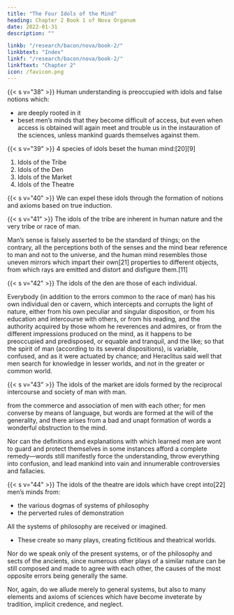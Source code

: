 ```yaml
---
title: "The Four Idols of the Mind"
heading: Chapter 2 Book 1 of Nova Organum
date: 2022-01-31
description: ""

linkb: "/research/bacon/nova/book-2/"
linkbtext: "Index"
linkf: "/research/bacon/nova/book-2/"
linkftext: "Chapter 2"
icon: /favicon.png
---
```



{{< s v="38" >}} Human understanding is preoccupied with idols and false notions which:
- are deeply rooted in it
- beset men’s minds that they become difficult of access, but even when access is obtained will again meet and trouble us in the instauration of the sciences, unless mankind guards themselves against them.

{{< s v="39" >}} 4 species of idols beset the human mind:[20][9]

1. Idols of the Tribe
2. Idols of the Den
3. Idols of the Market
4. Idols of the Theatre

{{< s v="40" >}} We can expel these idols through the formation of notions and axioms based on true induction.

<!-- It is, however, of great service to point them out; for the doctrine of idols bears the same relation to the interpretation of nature as that of the confutation of sophisms does to common logic.[10] -->

{{< s v="41" >}} The idols of the tribe are inherent in human nature and the very tribe or race of man. 

Man’s sense is falsely asserted to be the standard of things; on the contrary, all the perceptions both of the senses and the mind bear reference to man and not to the universe, and the human mind resembles those uneven mirrors which impart their own[21] properties to different objects, from which rays are emitted and distort and disfigure them.[11]

{{< s v="42" >}} The idols of the den are those of each individual. 

Everybody (in addition to the errors common to the race of man) has his own individual den or cavern, which intercepts and corrupts the light of nature, either from his own peculiar and singular disposition, or from his education and intercourse with others, or from his reading, and the authority acquired by those whom he reverences and admires, or from the different impressions produced on the mind, as it happens to be preoccupied and predisposed, or equable and tranquil, and the like; so that the spirit of man (according to its several dispositions), is variable, confused, and as it were actuated by chance; and Heraclitus said well that men search for knowledge in lesser worlds, and not in the greater or common world.

{{< s v="43" >}} The idols of the market are idols formed by the reciprocal intercourse and society of man with man. 

from the commerce and association of men with each other; for men converse by means of language, but words are formed at the will of the generality, and there arises from a bad and unapt formation of words a wonderful obstruction to the mind.

Nor can the definitions and explanations with which learned men are wont to guard and protect themselves in some instances afford a complete remedy—words still manifestly force the understanding, throw everything into confusion, and lead mankind into vain and innumerable controversies and fallacies.

{{< s v="44" >}} The idols of the theatre are idols which have crept into[22] men’s minds from:
- the various dogmas of systems of philosophy
- the perverted rules of demonstration

All the systems of philosophy are received or imagined. 
- These create so many plays<!-- brought out and performed -->, creating fictitious and theatrical worlds. 

Nor do we speak only of the present systems, or of the philosophy and sects of the ancients, since numerous other plays of a similar nature can be still composed and made to agree with each other, the causes of the most opposite errors being generally the same.

Nor, again, do we allude merely to general systems, but also to many elements and axioms of sciences which have become inveterate by tradition, implicit credence, and neglect.

<!-- We must, however, discuss each species of idols more fully and distinctly in order to guard the human understanding against them. -->

